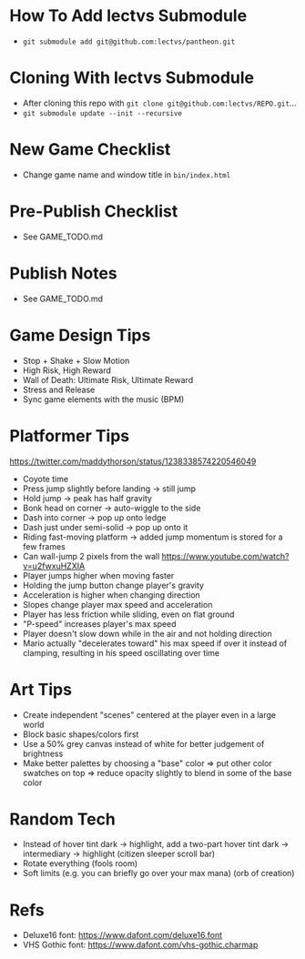 # How To Add lectvs Submodule
- `git submodule add git@github.com:lectvs/pantheon.git`

# Cloning With lectvs Submodule
- After cloning this repo with `git clone git@github.com:lectvs/REPO.git`...
- `git submodule update --init --recursive`

# New Game Checklist
- Change game name and window title in `bin/index.html`

# Pre-Publish Checklist
- See GAME_TODO.md

# Publish Notes
- See GAME_TODO.md

# Game Design Tips
- Stop + Shake + Slow Motion
- High Risk, High Reward
- Wall of Death: Ultimate Risk, Ultimate Reward
- Stress and Release
- Sync game elements with the music (BPM)

# Platformer Tips
https://twitter.com/maddythorson/status/1238338574220546049
- Coyote time
- Press jump slightly before landing -> still jump
- Hold jump -> peak has half gravity
- Bonk head on corner -> auto-wiggle to the side
- Dash into corner -> pop up onto ledge
- Dash just under semi-solid -> pop up onto it
- Riding fast-moving platform -> added jump momentum is stored for a few frames
- Can wall-jump 2 pixels from the wall
https://www.youtube.com/watch?v=u2fwxuHZXIA
- Player jumps higher when moving faster
- Holding the jump button change player's gravity
- Acceleration is higher when changing direction
- Slopes change player max speed and acceleration
- Player has less friction while sliding, even on flat ground
- "P-speed" increases player's max speed
- Player doesn't slow down while in the air and not holding direction
- Mario actually "decelerates toward" his max speed if over it instead of clamping, resulting in his speed oscillating over time

# Art Tips
- Create independent "scenes" centered at the player even in a large world
- Block basic shapes/colors first
- Use a 50% grey canvas instead of white for better judgement of brightness
- Make better palettes by choosing a "base" color => put other color swatches on top => reduce opacity slightly to blend in some of the base color

# Random Tech
- Instead of hover tint dark -> highlight, add a two-part hover tint dark -> intermediary -> highlight (citizen sleeper scroll bar)
- Rotate everything (fools room)
- Soft limits (e.g. you can briefly go over your max mana) (orb of creation)

# Refs
- Deluxe16 font: https://www.dafont.com/deluxe16.font
- VHS Gothic font: https://www.dafont.com/vhs-gothic.charmap